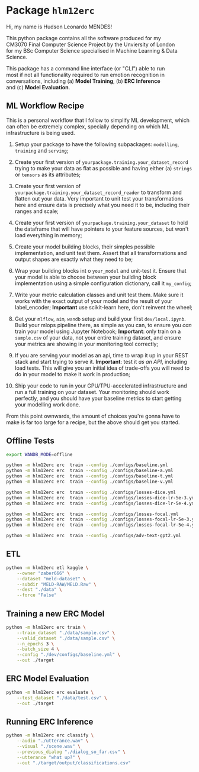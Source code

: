 # Package `hlm12erc`

Hi, my name is Hudson Leonardo MENDES!

This python package contains all the software produced for my<br />
CM3070 Final Computer Science Project by the Unviersity of London<br />
for my BSc Computer Science specialised in Machine Learning & Data Science.

This package has a command line interface (or "CLI") able to run<br />
most if not all functionality required to run emotion recognition in<br />
conversations, including (a) **Model Training**, (b) **ERC Inference**<br />
and (c) **Model Evaluation**.

## ML Workflow Recipe

This is a personal workflow that I follow to simplify ML development,
which can often be extremely complex, specially depending on which
ML infrastructure is being used.

1. Setup your package to have the following subpackages: `modelling`, `training` and `serving`;

2. Create your first version of `yourpackage.training.your_dataset_record` trying to make your data as flat as possible and having either (a) `strings` or `tensors` as its attributes;

3. Create your first version of `yourpackage.training.your_dataset_record_reader` to transform and flatten out your data. Very important to unit test your transformations here and ensure data is precisely what you need it to be, including their ranges and scale;

4. Create your first version of `yourpackage.training.your_dataset` to hold the dataframe that will have pointers to your feature sources, but won't load everything in memory;

5. Create your model building blocks, their simples possible implementation, and unit test them. Assert that all transformations and output shapes are exactly what they need to be;

6. Wrap your building blocks int o `your_model` and unit-test it. Ensure that your model is able to choose between your building block implementation using a simple configuration dictionary, call it `my_config`;

7. Write your metric calculation classes and unit test them. Make sure it works with the exact output of your model and the result of your label_encoder; **Important** use scikit-learn here, don't reinvent the wheel;

8. Get your `mlflow`, `aim`, `wandb` setup and build your first `dev/local.ipynb`. Build your mlops pipeline there, as simple as you can, to ensure you _can_ train your model using Jupyter Notebook; **Important**: only train on a `sample.csv` of your data, not your entire training dataset, and ensure your metrics are showing in your monitoring tool correctly;

9. If you are serving your model as an api, time to wrap it up in your REST stack and start trying to serve it. **Important**: test it _as an API_, including load tests. This will give you an initial idea of trade-offs you will need to do in your model to make it work in production;

10. Ship your code to run in your GPU/TPU-accelerated infrastructure and run a full training on your dataset. Your monitoring should work perfectly, and you should have your baseline metrics to start getting your modelling work done.

From this point ownwards, the amount of choices you're gonna have to make is far too large for a recipe, but the above should get you started.

## Offline Tests

```bash
export WANDB_MODE=offline

python -m hlm12erc erc  train --config ./configs/baseline.yml             --train_dataset ./data/sample.csv --valid_dataset ./data/sample.csv --n_epochs 1 --batch_size 4 --out ./target
python -m hlm12erc erc  train --config ./configs/baseline-a.yml           --train_dataset ./data/sample.csv --valid_dataset ./data/sample.csv --n_epochs 1 --batch_size 4 --out ./target
python -m hlm12erc erc  train --config ./configs/baseline-t.yml           --train_dataset ./data/sample.csv --valid_dataset ./data/sample.csv --n_epochs 1 --batch_size 4 --out ./target
python -m hlm12erc erc  train --config ./configs/baseline-v.yml           --train_dataset ./data/sample.csv --valid_dataset ./data/sample.csv --n_epochs 1 --batch_size 4 --out ./target

python -m hlm12erc erc  train --config ./configs/losses-dice.yml          --train_dataset ./data/sample.csv --valid_dataset ./data/sample.csv --n_epochs 1 --batch_size 4 --out ./target
python -m hlm12erc erc  train --config ./configs/losses-dice-lr-5e-3.yml  --train_dataset ./data/sample.csv --valid_dataset ./data/sample.csv --n_epochs 1 --batch_size 4 --out ./target
python -m hlm12erc erc  train --config ./configs/losses-dice-lr-5e-4.yml  --train_dataset ./data/sample.csv --valid_dataset ./data/sample.csv --n_epochs 1 --batch_size 4 --out ./target

python -m hlm12erc erc  train --config ./configs/losses-focal.yml         --train_dataset ./data/sample.csv --valid_dataset ./data/sample.csv --n_epochs 1 --batch_size 4 --out ./target
python -m hlm12erc erc  train --config ./configs/losses-focal-lr-5e-3.yml --train_dataset ./data/sample.csv --valid_dataset ./data/sample.csv --n_epochs 1 --batch_size 4 --out ./target
python -m hlm12erc erc  train --config ./configs/losses-focal-lr-5e-4.yml --train_dataset ./data/sample.csv --valid_dataset ./data/sample.csv --n_epochs 1 --batch_size 4 --out ./target

python -m hlm12erc erc  train --config ./configs/adv-text-gpt2.yml        --train_dataset ./data/sample.csv --valid_dataset ./data/sample.csv --n_epochs 1 --batch_size 4 --out ./target
```

## ETL

```bash
python -m hlm12erc etl kaggle \
    --owner "zaber666" \
    --dataset "meld-dataset" \
    --subdir "MELD-RAW/MELD.Raw" \
    --dest "./data" \
    --force "False"
```

## Training a new ERC Model

```bash
python -m hlm12erc erc train \
    --train_dataset "./data/sample.csv" \
    --valid_dataset "./data/sample.csv" \
    --n_epochs 3 \
    --batch_size 4 \
    --config "./dev/configs/baseline.yml" \
    --out ./target
```

## ERC Model Evaluation

```bash
python -m hlm12erc erc evaluate \
    --test_dataset "./data/test.csv" \
    --out ./target
```

## Running ERC Inference

```bash
python -m hlm12erc erc classify \
    --audio "./utterance.wav" \
    --visual "./scene.wav" \
    --previous_dialog "./dialog_so_far.csv" \
    --utterance "what up?" \
    --out "./target/output/classifications.csv"
```

